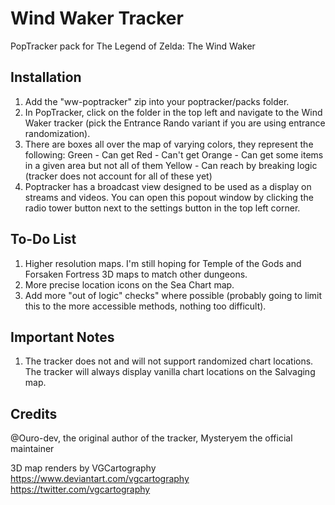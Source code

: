 # Wind Waker Tracker

PopTracker pack for The Legend of Zelda: The Wind Waker

## Installation

1. Add the "ww-poptracker" zip into your poptracker/packs folder.
2. In PopTracker, click on the folder in the top left and navigate to the Wind Waker tracker (pick the Entrance Rando variant if you are using entrance randomization).
3. There are boxes all over the map of varying colors, they represent the following: 
    Green - Can get
    Red - Can't get
    Orange - Can get some items in a given area but not all of them
    Yellow - Can reach by breaking logic (tracker does not account for all of these yet)
4. Poptracker has a broadcast view designed to be used as a display on streams and videos. You can open this popout window by clicking the radio tower button next to the settings button in the top left corner.

## To-Do List

1. Higher resolution maps. I'm still hoping for Temple of the Gods and Forsaken Fortress 3D maps to match other dungeons.
2. More precise location icons on the Sea Chart map.
3. Add more "out of logic" checks" where possible (probably going to limit this to the more accessible methods, nothing too difficult).

## Important Notes

1. The tracker does not and will not support randomized chart locations. The tracker will always display vanilla chart locations on the Salvaging map.

## Credits

@Ouro-dev, the original author of the tracker, Mysteryem the official maintainer

3D map renders by VGCartography
	https://www.deviantart.com/vgcartography
	https://twitter.com/vgcartography

